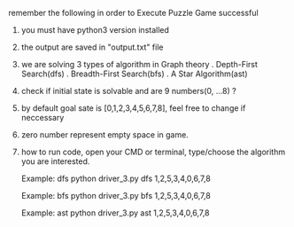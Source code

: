 remember the following in order to Execute Puzzle Game successful

1. you must have python3 version installed

2. the output are saved in "output.txt" file

3. we are solving 3 types of algorithm in Graph theory 
	. Depth-First Search(dfs)
	. Breadth-First Search(bfs)
	. A Star Algorithm(ast)

4. check if initial state is solvable and are 9 numbers(0, ...8) ?

5. by default goal sate is [0,1,2,3,4,5,6,7,8], feel free to change if neccessary

6. zero number represent empty space in game.

7. how to run code, open your CMD or terminal, type/choose the algorithm you are interested.
	
	Example: dfs
	python driver_3.py dfs 1,2,5,3,4,0,6,7,8

	Example: bfs
	python driver_3.py bfs 1,2,5,3,4,0,6,7,8

	Example: ast
	python driver_3.py ast 1,2,5,3,4,0,6,7,8